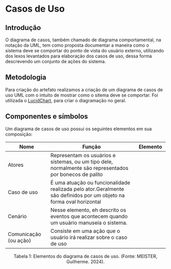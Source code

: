 # Casos de Uso

## Introdução

O diagrama de casos, também chamado de diagrama comportamental, na notação da UML, tem como proposta documentar a maneira como o sistema deve se comportar do ponto de vista do usuário externo, utilizando dos lexos levantados para elaboração dos casos de uso, dessa forma descrevendo um conjunto de ações do sistema.

## Metodologia 
  
Para criação do artefato realizamos a criação de um diagrama de casos de uso UML com o intuito de mostrar como o sitema deve se comportar. Foi utilizada o <a href="https://www.lucidchart.com/pages/pt">LucidChart</a>, para criar o diagramação no geral. 

## Componentes e símbolos

Um diagrama de casos de uso possui os seguintes elementos em sua composição:

| Nome | Função | Elemento
|------|------|:-------:
| Atores | Representam os usuários e sistemas, ou um tipo dele, normalmente são representados por bonecos de palito | <figure class="usecaseElement" style="width: 20%; display: flex;"></figure>
| Caso de uso | É uma atuação ou funcionalidade realizada pelo ator.Geralmente são definidos por um objeto na forma oval horizontal | <figure class="usecaseElement" style="width: 40%; display: flex;"></figure>
| Cenário | Nesse elemento, eh descrito os eventos que acontecem quando um usuário manuseia o sistema. | <figure class="usecaseElement" style="width: 40%; display: flex;"></figure>
| Comunicação (ou ação) | Consiste em uma ação que o usuário irá realizar sobre o caso de uso | <figure class="usecaseElement" style="width: 40%; display: flex;"></figure>

<div style="text-align: center">
<p> Tabela 1: Elementos do diagrama de casos de uso. (Fonte: MEISTER, Guilherme. 2024).</p>
</div>
